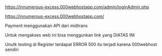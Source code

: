https://innumerous-excess.000webhostapp.com/admin/loginAdmin.php


https://innumerous-excess.000webhostapp.com/

Payment menggunakan API dari midtrans

Untuk mengakses web ini bisa menggunkan link yang DIATAS INI

Unutk testing di Register terdapat ERROR 500 itu terjadi karena 000webhost sendiri
